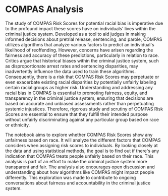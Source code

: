 # COMPAS Analysis

The study of COMPAS Risk Scores for potential racial bias is imperative due to the profound impact these scores have on individuals' lives within the criminal justice system. Developed as a tool to aid judges in making informed decisions about pretrial release, sentencing, and parole, COMPAS utilizes algorithms that analyze various factors to predict an individual's likelihood of reoffending. However, concerns have arisen regarding the fairness and accuracy of these predictions, particularly in relation to race. Critics argue that historical biases within the criminal justice system, such as disproportionate arrest rates and sentencing disparities, may inadvertently influence the data used to train these algorithms. Consequently, there is a risk that COMPAS Risk Scores may perpetuate or even exacerbate existing racial disparities by potentially unfairly labeling certain racial groups as higher risk. Understanding and addressing any racial bias in COMPAS is essential to promoting fairness, equity, and transparency in the criminal justice system, ensuring that decisions are based on accurate and unbiased assessments rather than perpetuating systemic injustices. Therefore, rigorous study and scrutiny of COMPAS Risk Scores are essential to ensure that they fulfill their intended purpose without unfairly discriminating against any particular group based on race or ethnicity.

The notebook aims to explore whether COMPAS Risk Scores show any unfairness based on race. It will analyze the different factors that COMPAS considers when assigning risk scores to individuals. By looking closely at the data and using statistical methods, the goal is to find out if there's any indication that COMPAS treats people unfairly based on their race. This analysis is part of an effort to make the criminal justice system more transparent and fair. The analysis also encourages open discussion and understanding about how algorithms like COMPAS might impact people differently. This exploration was made to contribute to ongoing conversations about fairness and accountability in the criminal justice system.
